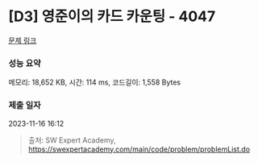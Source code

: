 # [D3] 영준이의 카드 카운팅 - 4047 

[문제 링크](https://swexpertacademy.com/main/code/problem/problemDetail.do?contestProbId=AWIsY84KEPMDFAWN) 

### 성능 요약

메모리: 18,652 KB, 시간: 114 ms, 코드길이: 1,558 Bytes

### 제출 일자

2023-11-16 16:12



> 출처: SW Expert Academy, https://swexpertacademy.com/main/code/problem/problemList.do